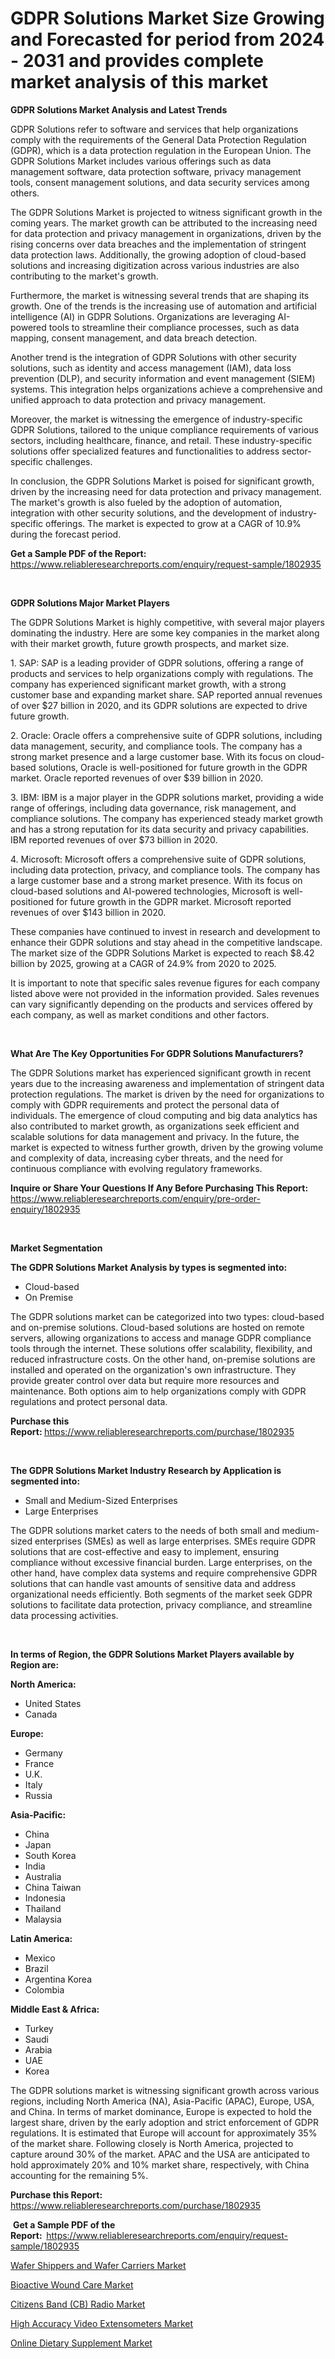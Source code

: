 <p><h1>GDPR Solutions Market Size Growing and Forecasted for period from 2024 - 2031 and provides complete market analysis of this market</h1></p><p><strong>GDPR Solutions Market Analysis and Latest Trends</strong></p>
<p><p>GDPR Solutions refer to software and services that help organizations comply with the requirements of the General Data Protection Regulation (GDPR), which is a data protection regulation in the European Union. The GDPR Solutions Market includes various offerings such as data management software, data protection software, privacy management tools, consent management solutions, and data security services among others.</p><p>The GDPR Solutions Market is projected to witness significant growth in the coming years. The market growth can be attributed to the increasing need for data protection and privacy management in organizations, driven by the rising concerns over data breaches and the implementation of stringent data protection laws. Additionally, the growing adoption of cloud-based solutions and increasing digitization across various industries are also contributing to the market's growth.</p><p>Furthermore, the market is witnessing several trends that are shaping its growth. One of the trends is the increasing use of automation and artificial intelligence (AI) in GDPR Solutions. Organizations are leveraging AI-powered tools to streamline their compliance processes, such as data mapping, consent management, and data breach detection.</p><p>Another trend is the integration of GDPR Solutions with other security solutions, such as identity and access management (IAM), data loss prevention (DLP), and security information and event management (SIEM) systems. This integration helps organizations achieve a comprehensive and unified approach to data protection and privacy management.</p><p>Moreover, the market is witnessing the emergence of industry-specific GDPR Solutions, tailored to the unique compliance requirements of various sectors, including healthcare, finance, and retail. These industry-specific solutions offer specialized features and functionalities to address sector-specific challenges.</p><p>In conclusion, the GDPR Solutions Market is poised for significant growth, driven by the increasing need for data protection and privacy management. The market's growth is also fueled by the adoption of automation, integration with other security solutions, and the development of industry-specific offerings. The market is expected to grow at a CAGR of 10.9% during the forecast period.</p></p>
<p><strong>Get a Sample PDF of the Report:&nbsp;</strong> <a href="https://www.reliableresearchreports.com/enquiry/request-sample/1802935">https://www.reliableresearchreports.com/enquiry/request-sample/1802935</a></p>
<p>&nbsp;</p>
<p><strong>GDPR Solutions Major Market Players</strong></p>
<p><p>The GDPR Solutions Market is highly competitive, with several major players dominating the industry. Here are some key companies in the market along with their market growth, future growth prospects, and market size.</p><p>1. SAP: SAP is a leading provider of GDPR solutions, offering a range of products and services to help organizations comply with regulations. The company has experienced significant market growth, with a strong customer base and expanding market share. SAP reported annual revenues of over $27 billion in 2020, and its GDPR solutions are expected to drive future growth.</p><p>2. Oracle: Oracle offers a comprehensive suite of GDPR solutions, including data management, security, and compliance tools. The company has a strong market presence and a large customer base. With its focus on cloud-based solutions, Oracle is well-positioned for future growth in the GDPR market. Oracle reported revenues of over $39 billion in 2020.</p><p>3. IBM: IBM is a major player in the GDPR solutions market, providing a wide range of offerings, including data governance, risk management, and compliance solutions. The company has experienced steady market growth and has a strong reputation for its data security and privacy capabilities. IBM reported revenues of over $73 billion in 2020.</p><p>4. Microsoft: Microsoft offers a comprehensive suite of GDPR solutions, including data protection, privacy, and compliance tools. The company has a large customer base and a strong market presence. With its focus on cloud-based solutions and AI-powered technologies, Microsoft is well-positioned for future growth in the GDPR market. Microsoft reported revenues of over $143 billion in 2020.</p><p>These companies have continued to invest in research and development to enhance their GDPR solutions and stay ahead in the competitive landscape. The market size of the GDPR Solutions Market is expected to reach $8.42 billion by 2025, growing at a CAGR of 24.9% from 2020 to 2025.</p><p>It is important to note that specific sales revenue figures for each company listed above were not provided in the information provided. Sales revenues can vary significantly depending on the products and services offered by each company, as well as market conditions and other factors.</p></p>
<p>&nbsp;</p>
<p><strong>What Are The Key Opportunities For GDPR Solutions Manufacturers?</strong></p>
<p><p>The GDPR Solutions market has experienced significant growth in recent years due to the increasing awareness and implementation of stringent data protection regulations. The market is driven by the need for organizations to comply with GDPR requirements and protect the personal data of individuals. The emergence of cloud computing and big data analytics has also contributed to market growth, as organizations seek efficient and scalable solutions for data management and privacy. In the future, the market is expected to witness further growth, driven by the growing volume and complexity of data, increasing cyber threats, and the need for continuous compliance with evolving regulatory frameworks.</p></p>
<p><strong>Inquire or Share Your Questions If Any Before Purchasing This Report:</strong> <a href="https://www.reliableresearchreports.com/enquiry/pre-order-enquiry/1802935">https://www.reliableresearchreports.com/enquiry/pre-order-enquiry/1802935</a></p>
<p>&nbsp;</p>
<p><strong>Market Segmentation</strong></p>
<p><strong>The GDPR Solutions Market Analysis by types is segmented into:</strong></p>
<p><ul><li>Cloud-based</li><li>On Premise</li></ul></p>
<p><p>The GDPR solutions market can be categorized into two types: cloud-based and on-premise solutions. Cloud-based solutions are hosted on remote servers, allowing organizations to access and manage GDPR compliance tools through the internet. These solutions offer scalability, flexibility, and reduced infrastructure costs. On the other hand, on-premise solutions are installed and operated on the organization's own infrastructure. They provide greater control over data but require more resources and maintenance. Both options aim to help organizations comply with GDPR regulations and protect personal data.</p></p>
<p><strong>Purchase this Report:&nbsp;</strong><a href="https://www.reliableresearchreports.com/purchase/1802935">https://www.reliableresearchreports.com/purchase/1802935</a></p>
<p>&nbsp;</p>
<p><strong>The GDPR Solutions Market Industry Research by Application is segmented into:</strong></p>
<p><ul><li>Small and Medium-Sized Enterprises</li><li>Large Enterprises</li></ul></p>
<p><p>The GDPR solutions market caters to the needs of both small and medium-sized enterprises (SMEs) as well as large enterprises. SMEs require GDPR solutions that are cost-effective and easy to implement, ensuring compliance without excessive financial burden. Large enterprises, on the other hand, have complex data systems and require comprehensive GDPR solutions that can handle vast amounts of sensitive data and address organizational needs efficiently. Both segments of the market seek GDPR solutions to facilitate data protection, privacy compliance, and streamline data processing activities.</p></p>
<p>&nbsp;</p>
<p><strong>In terms of Region, the GDPR Solutions Market Players available by Region are:</strong></p>
<p>
    <p> <strong> North America: </strong>
        <ul>
            <li>United States</li>
            <li>Canada</li>
        </ul>
        </p> 
    <p> <strong> Europe: </strong>
        <ul>
            <li>Germany</li>
            <li>France</li>
            <li>U.K.</li>
            <li>Italy</li>
            <li>Russia</li>
        </ul>
        </p> 
    <p> <strong> Asia-Pacific: </strong>
        <ul>
            <li>China</li>
            <li>Japan</li>
            <li>South Korea</li>
            <li>India</li>
            <li>Australia</li>
            <li>China Taiwan</li>
            <li>Indonesia</li>
            <li>Thailand</li>
            <li>Malaysia</li>
        </ul>
        </p> 
    <p> <strong> Latin America: </strong>
        <ul>
            <li>Mexico</li>
            <li>Brazil</li>
            <li>Argentina Korea</li>
            <li>Colombia</li>
        </ul>
        </p> 
    <p> <strong> Middle East & Africa: </strong>
        <ul>
            <li>Turkey</li>
            <li>Saudi</li>
            <li>Arabia</li>
            <li>UAE</li>
            <li>Korea</li>
        </ul>
    </p>
    </p>
<p><p>The GDPR solutions market is witnessing significant growth across various regions, including North America (NA), Asia-Pacific (APAC), Europe, USA, and China. In terms of market dominance, Europe is expected to hold the largest share, driven by the early adoption and strict enforcement of GDPR regulations. It is estimated that Europe will account for approximately 35% of the market share. Following closely is North America, projected to capture around 30% of the market. APAC and the USA are anticipated to hold approximately 20% and 10% market share, respectively, with China accounting for the remaining 5%.</p></p>
<p><strong>Purchase this Report: </strong><a href="https://www.reliableresearchreports.com/purchase/1802935">https://www.reliableresearchreports.com/purchase/1802935</a></p>
<p>&nbsp;<strong>Get a Sample PDF of the Report:&nbsp;&nbsp;</strong><a href="https://www.reliableresearchreports.com/enquiry/request-sample/1802935">https://www.reliableresearchreports.com/enquiry/request-sample/1802935</a></p>
<p><strong></strong></p>
<p><p><a href="https://medium.com/@kelsitorphy644/wafer-shippers-and-wafer-carriers-market-furnishes-information-on-market-share-market-trends-and-7d929d0442c5">Wafer Shippers and Wafer Carriers Market</a></p><p><a href="https://github.com/maelibra/Market-Research-Report-List-1/blob/main/bioactive-wound-care-market.md">Bioactive Wound Care Market</a></p><p><a href="https://medium.com/@kelsitorphy644/citizens-band-cb-radio-market-comprehensive-assessment-by-type-application-and-geography-0edfc60712c1">Citizens Band (CB) Radio Market</a></p><p><a href="https://medium.com/@kelsitorphy644/high-accuracy-video-extensometers-market-research-report-its-history-and-forecast-2024-to-2031-d81074d145ee">High Accuracy Video Extensometers Market</a></p><p><a href="https://github.com/eththg/Market-Research-Report-List-1/blob/main/online-dietary-supplement-market.md">Online Dietary Supplement Market</a></p></p>